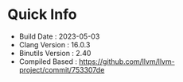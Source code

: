 # Quick Info
* Build Date : 2023-05-03
* Clang Version : 16.0.3
* Binutils Version : 2.40
* Compiled Based : https://github.com/llvm/llvm-project/commit/753307de
